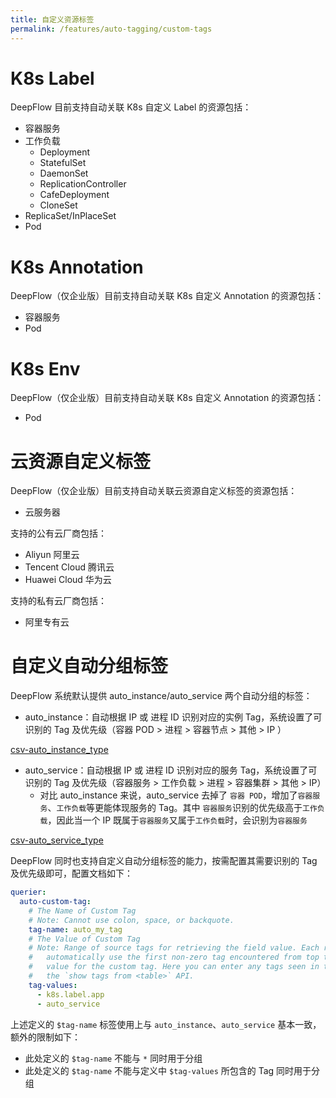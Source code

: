 ```yaml
---
title: 自定义资源标签
permalink: /features/auto-tagging/custom-tags
---
```


# K8s Label

DeepFlow 目前支持自动关联 K8s 自定义 Label 的资源包括：

- 容器服务
- 工作负载
  - Deployment
  - StatefulSet
  - DaemonSet
  - ReplicationController
  - CafeDeployment
  - CloneSet
- ReplicaSet/InPlaceSet
- Pod

# K8s Annotation

DeepFlow（仅企业版）目前支持自动关联 K8s 自定义 Annotation 的资源包括：

- 容器服务
- Pod

# K8s Env

DeepFlow（仅企业版）目前支持自动关联 K8s 自定义 Annotation 的资源包括：

- Pod

# 云资源自定义标签

DeepFlow（仅企业版）目前支持自动关联云资源自定义标签的资源包括：

- 云服务器

支持的公有云厂商包括：

- Aliyun 阿里云
- Tencent Cloud 腾讯云
- Huawei Cloud 华为云

支持的私有云厂商包括：

- 阿里专有云

# 自定义自动分组标签

DeepFlow 系统默认提供 auto_instance/auto_service 两个自动分组的标签：

- auto_instance：自动根据 IP 或 进程 ID 识别对应的实例 Tag，系统设置了可识别的 Tag 及优先级（容器 POD > 进程 > 容器节点 > 其他 > IP ）

[csv-auto_instance_type](https://raw.githubusercontent.com/deepflowio/deepflow/main/server/querier/db_descriptions/clickhouse/tag/enum/auto_instance_type.ch)

- auto_service：自动根据 IP 或 进程 ID 识别对应的服务 Tag，系统设置了可识别的 Tag 及优先级（容器服务 > 工作负载 > 进程 > 容器集群 > 其他 > IP）
  - 对比 auto_instance 来说，auto_service 去掉了 `容器 POD`，增加了`容器服务`、`工作负载`等更能体现服务的 Tag。其中 `容器服务`识别的优先级高于`工作负载`，因此当一个 IP 既属于`容器服务`又属于`工作负载`时，会识别为`容器服务`

[csv-auto_service_type](https://raw.githubusercontent.com/deepflowio/deepflow/main/server/querier/db_descriptions/clickhouse/tag/enum/auto_service_type.ch)

DeepFlow 同时也支持自定义自动分组标签的能力，按需配置其需要识别的 Tag 及优先级即可，配置文档如下：

```yaml
querier:
  auto-custom-tag:
    # The Name of Custom Tag
    # Note: Cannot use colon, space, or backquote.
    tag-name: auto_my_tag
    # The Value of Custom Tag
    # Note: Range of source tags for retrieving the field value. Each row of data will
    #   automatically use the first non-zero tag encountered from top to bottom as the
    #   value for the custom tag. Here you can enter any tags seen in the results of
    #   the `show tags from <table>` API.
    tag-values:
      - k8s.label.app
      - auto_service
```

上述定义的 `$tag-name` 标签使用上与 `auto_instance`、`auto_service` 基本一致，额外的限制如下：

- 此处定义的 `$tag-name` 不能与 `*` 同时用于分组
- 此处定义的 `$tag-name` 不能与定义中 `$tag-values` 所包含的 Tag 同时用于分组
